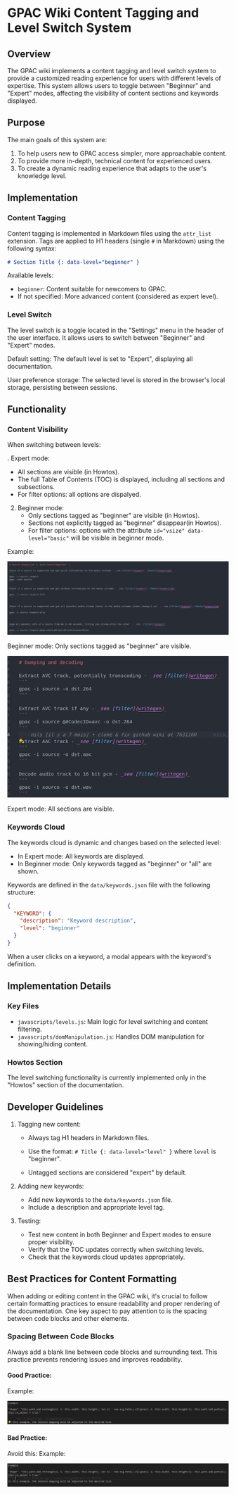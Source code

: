 

# GPAC Wiki Content Tagging and Level Switch System

## Overview

The GPAC wiki implements a content tagging and level switch system to provide a customized reading experience for users with different levels of expertise. This system allows users to toggle between "Beginner" and "Expert" modes, affecting the visibility of content sections and keywords displayed.

## Purpose

The main goals of this system are:
1. To help users new to GPAC access simpler, more approachable content.
2. To provide more in-depth, technical content for experienced users.
3. To create a dynamic reading experience that adapts to the user's knowledge level.

## Implementation

### Content Tagging


Content tagging is implemented in Markdown files using the `attr_list` extension. Tags are applied to H1 headers (single `#` in Markdown) using the following syntax:

```markdown
# Section Title {: data-level="beginner" }
```

Available levels:
- `beginner`: Content suitable for newcomers to GPAC.
- If not specified: More advanced content (considered as expert level).
  
### Level Switch

The level switch is a toggle located in the "Settings" menu in the header of the user interface. It allows users to switch between "Beginner" and "Expert" modes.

Default setting: The default level is set to "Expert", displaying all documentation.

User preference storage: The selected level is stored in the browser's local storage, persisting between sessions.


## Functionality

### Content Visibility

When switching between levels:

. Expert mode:
   - All sections are visible (in Howtos).
   - The full Table of Contents (TOC) is displayed, including all sections and subsections.
   - For filter options: all options are dispalyed.

2. Beginner mode:
   - Only sections tagged as "beginner" are visible (in Howtos).
   - Sections not explicitly tagged as "beginner" disappear(in Howtos).
   - For filter options: options with the attribute `id="vsize" data-level="basic"` will be visible in beginner mode.


Example:

![Beginner](docs/images/ex_beginner.png)

Beginner mode: Only sections tagged as "beginner" are visible.

![Expert](docs/images/ex_expert.png)

Expert mode: All sections are visible.

### Keywords Cloud

The keywords cloud is dynamic and changes based on the selected level:

- In Expert mode: All keywords are displayed.
- In Beginner mode: Only keywords tagged as "beginner" or "all" are shown.

Keywords are defined in the `data/keywords.json` file with the following structure:

```json
{
  "KEYWORD": {
    "description": "Keyword description",
    "level": "beginner"
  }
}
```

When a user clicks on a keyword, a modal appears with the keyword's definition.

## Implementation Details

### Key Files

- `javascripts/levels.js`: Main logic for level switching and content filtering.
- `javascripts/domManipulation.js`: Handles DOM manipulation for showing/hiding content.

### Howtos Section

The level switching functionality is currently implemented only in the "Howtos" section of the documentation.


## Developer Guidelines

1. Tagging new content:
   - Always tag H1 headers in Markdown files.
   - Use the format: `# Title {: data-level="level" }` where `level` is "beginner".

   - Untagged sections are considered "expert" by default.

2. Adding new keywords:
   - Add new keywords to the `data/keywords.json` file.
   - Include a description and appropriate level tag.

3. Testing:
   - Test new content in both Beginner and Expert modes to ensure proper visibility.
   - Verify that the TOC updates correctly when switching levels.
   - Check that the keywords cloud updates appropriately.

## Best Practices for Content Formatting

When adding or editing content in the GPAC wiki, it's crucial to follow certain formatting practices to ensure readability and proper rendering of the documentation. One key aspect to pay attention to is the spacing between code blocks and other elements.

### Spacing Between Code Blocks

Always add a blank line between code blocks and surrounding text. This practice prevents rendering issues and improves readability.

#### Good Practice:

Example:

![Code block formatting issue](docs/images/good_format.png)

#### Bad Practice:

Avoid this:
Example:

![Code block formatting issue](docs/images/bad_format.png)


